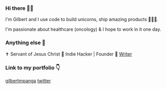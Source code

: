 ### Hi there 👋🏻

I'm Gilbert and I use code to build unicorns, ship amazing products 🔬🧠🦄.

I'm passionate about healthcare (oncology) & I hope to work in it one day.

### Anything else 🥸

✝ Servant of Jesus Christ
🦄 Indie Hacker | Founder
📕 [Writer](https://medium.com/@gilbertmpanga.gm)

### Link to my portfolio 👇
[gilbertmpanga](https://gilbertmpanga.com)
[twitter](https://twitter.com/Mpanga96)

